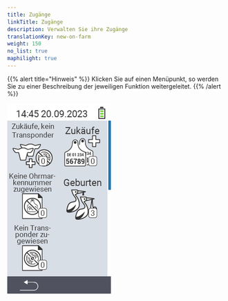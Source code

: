 ```yaml
---
title: Zugänge
linkTitle: Zugänge
description: Verwalten Sie ihre Zugänge
translationKey: new-on-farm
weight: 150
no_list: true
maphilight: true
---
```

{{% alert title="Hinweis" %}}
Klicken Sie auf einen Menüpunkt, so werden Sie zu einer Beschreibung der jeweiligen Funktion weitergeleitet.
{{% /alert %}}

<img src="bilder/zukauefe.png" alt="VitalControl Zugänge" title="Zugänge" usemap="#workmap" class="maphilight" />

<map name="workmap">
  <area shape="rect" coords="3,40,116,160" alt="Zukäufe, kein Transponder" title="Hier weisen Sie ihren neu zugekauften Tiere einen Transponder zu&#10;Mausklick: zur Dokumentation" href="/docs/zugaenge/zukaeufe-kein-transponder/">
  <area shape="rect" coords="3,160,116,280" alt="Keine Ohrmarkennummer zugewiesen" title="Hier können Sie alle Tiere einsehen denen noch keine Ohrmarkennummer zugewiesen wurde und diesen Tieren eine Ohrmarkennummer zuweisen&#10;Mausklick: zur Dokumentation" href="/docs/zugaenge/keine-ohrmarkennummer-zugewiesen/">
  <area shape="rect" coords="3,280,116,399" alt="Kein Transponder zugewiesen" title="Hier können Sie alle Tiere einsehen denen noch kein Transponder zugewiesen wurde und diesen ggf. einen Transponder zuweisen.&#10;Mausklick: zur Dokumentation" href="/docs/zugaenge/kein-transponder-zugewiesen/">

  <area shape="rect" coords="116,40,230,160" alt="Zukäufe" title="Hier können Sie ihre aktuellen Zukäufe einsehen und die Daten exportieren&#10;Mausklick: zur Dokumentation" href="/docs/zugaenge/zukaeufe/">
  <area shape="rect" coords="116,160,230,280" alt="Geburten" title="Hier sehen Sie ihre Geburten ein und können ein Datei für die Massenmeldung der Geburten bei HI-Tier erstellen&#10;Mausklick: zur Dokumentation" href="/docs/zugaenge/geburten/">
</map>
